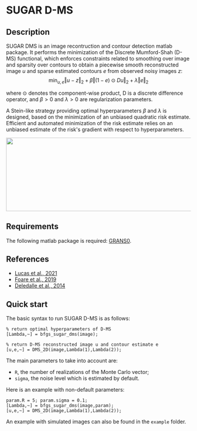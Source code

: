SUGAR D-MS
===

## Description
SUGAR DMS is an image recontruction and contour detection matlab package. It performs the minimization of the Discrete Mumford-Shah (D-MS) functional, which enforces constraints related to smoothing over image and sparsity over contours to obtain a piecewise smooth reconstructed image $u$ and sparse estimated contours $e$ from observed noisy images $z$:
$$\min_{u,e} \Vert u - z \Vert_2 +  \beta \Vert (1-e) \odot Du \Vert_2 + \lambda \Vert e \Vert_2$$

where $\odot$ denotes the component-wise product, D is a discrete difference operator, and $\beta > 0$ and $\lambda > 0$ are regularization parameters.

A Stein-like strategy providing optimal hyperparameters $\beta$ and $\lambda$ is designed, based on the minimization of an unbiased quadratic risk estimate. Efficient and automated minimization of the risk estimate relies on an unbiased estimate of the risk's gradient with respect to hyperparameters.

<p align="center">
  <img width="600" height="200" src="http://perso.ens-lyon.fr/charles.lucas/images/DMSdenoising.svg">
</p>


## Requirements
The following matlab package is required: [GRANS0](https://gitlab.com/timmitchell/GRANSO/).

## References
  - [Lucas et al., 2021](https://arxiv.org/pdf/2109.13651.pdf)
  - [Foare et al., 2019](https://hal.archives-ouvertes.fr/hal-01782346/document)
  - [Deledalle et al., 2014](https://arxiv.org/pdf/1405.1164)
  
## Quick start
The basic syntax to run SUGAR D-MS is as follows:

```
% return optimal hyperparameters of D-MS
[Lambda,~] = bfgs_sugar_dms(image);

% return D-MS reconstructed image u and contour estimate e
[u,e,~] = DMS_2D(image,Lambda(1),Lambda(2));
```


The main parameters to take into account are:

  - `R`, the number of realizations of the Monte Carlo vector;
  - `sigma`, the noise level which is estimated by default.
    
Here is an example with non-default parameters:
```
param.R = 5; param.sigma = 0.1;
[Lambda,~] = bfgs_sugar_dms(image,param);
[u,e,~] = DMS_2D(image,Lambda(1),Lambda(2));
```
An example with simulated images can also be found in the `example` folder.
